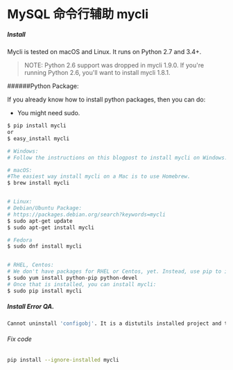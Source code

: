 # MySQL 命令行辅助 mycli




##### Install

Mycli is tested on macOS and Linux. It runs on Python 2.7 and 3.4+.

> NOTE: Python 2.6 support was dropped in mycli 1.9.0. If you're running Python 2.6, you'll want to install mycli 1.8.1.



######Python Package:

If you already know how to install python packages, then you can do:

* You might need sudo.

```bash
$ pip install mycli
or
$ easy_install mycli

# Windows:
# Follow the instructions on this blogpost to install mycli on Windows:  https://www.codewall.co.uk/installing-using-mycli-on-windows/

# macOS:
#The easiest way install mycli on a Mac is to use Homebrew.
$ brew install mycli


# Linux:
# Debian/Ubuntu Package:
# https://packages.debian.org/search?keywords=mycli
$ sudo apt-get update
$ sudo apt-get install mycli

# Fedora
$ sudo dnf install mycli


# RHEL, Centos:
# We don't have packages for RHEL or Centos, yet. Instead, use pip to install mycli. You can install pip on your system using:
$ sudo yum install python-pip python-devel
# Once that is installed, you can install mycli:
$ sudo pip install mycli
```

##### Install Error QA.

```bash
Cannot uninstall 'configobj'. It is a distutils installed project and thus we cannot accurately determine which files belong to it which would lead to only a partial uninstall.
```

###### Fix code

```bash
pip install --ignore-installed mycli
```



